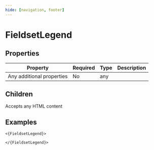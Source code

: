 ```yaml
---
hide: [navigation, footer]
---
```

# FieldsetLegend

## Properties

| Property | Required | Type | Description |
|----------|----------|------|-------------|
|Any additional properties|No|any||

## Children

Accepts any HTML content

## Examples

```
<{FieldsetLegend}>

</{FieldsetLegend}>
```